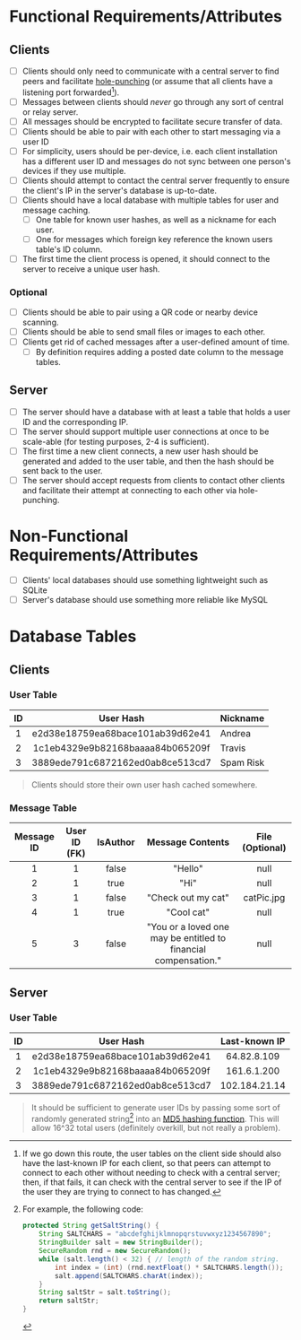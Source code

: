 # Functional Requirements/Attributes
## Clients
- [ ] Clients should only need to communicate with a central server to find peers and facilitate [hole-punching](https://github.com/KunjanThadani/holepunchsample/) (or assume that all clients have a listening port forwarded[^1]).
- [ ] Messages between clients should *never* go through any sort of central or relay server.
- [ ] All messages should be encrypted to facilitate secure transfer of data.
- [ ] Clients should be able to pair with each other to start messaging via a user ID
- [ ] For simplicity, users should be per-device, i.e. each client installation has a different user ID and messages do not sync between one person's devices if they use multiple.
- [ ] Clients should attempt to contact the central server frequently to ensure the client's IP in the server's database is up-to-date.
- [ ] Clients should have a local database with multiple tables for user and message caching.
	- [ ] One table for known user hashes, as well as a nickname for each user.
	- [ ] One for messages which foreign key reference the known users table's ID column.
- [ ] The first time the client process is opened, it should connect to the server to receive a unique user hash.
### Optional
- [ ] Clients should be able to pair using a QR code or nearby device scanning.
- [ ] Clients should be able to send small files or images to each other.
- [ ] Clients get rid of cached messages after a user-defined amount of time.
	- [ ] By definition requires adding a posted date column to the message tables.

## Server
- [ ] The server should have a database with at least a table that holds a user ID and the corresponding IP.
- [ ] The server should support multiple user connections at once to be scale-able (for testing purposes, 2-4 is sufficient).
- [ ] The first time a new client connects, a new user hash should be generated and added to the user table, and then the hash should be sent back to the user.
- [ ] The server should accept requests from clients to contact other clients and facilitate their attempt at connecting to each other via hole-punching.

# Non-Functional Requirements/Attributes
- [ ] Clients' local databases should use something lightweight such as SQLite
- [ ] Server's database should use something more reliable like MySQL

# Database Tables
## Clients
### User Table

| ID  |            User Hash             | Nickname  |
| :-: | :------------------------------: | --------- |
|  1  | e2d38e18759ea68bace101ab39d62e41 | Andrea    |
|  2  | 1c1eb4329e9b82168baaaa84b065209f | Travis    |
|  3  | 3889ede791c6872162ed0ab8ce513cd7 | Spam Risk |

>Clients should store their own user hash cached somewhere.

### Message Table

| Message ID | User ID (FK) | IsAuthor |                        Message Contents                         | File (Optional) |
| :--------: | :----------: | :------: | :-------------------------------------------------------------: | :-------------: |
|     1      |      1       |  false   |                             "Hello"                             |      null       |
|     2      |      1       |   true   |                              "Hi"                               |      null       |
|     3      |      1       |  false   |                       "Check out my cat"                        |   catPic.jpg    |
|     4      |      1       |   true   |                           "Cool cat"                            |      null       |
|     5      |      3       |  false   | "You or a loved one may be entitled to financial compensation." |      null       |

## Server
### User Table
| ID  |            User Hash             | Last-known IP |
| :-: | :------------------------------: | :-----------: |
|  1  | e2d38e18759ea68bace101ab39d62e41 |  64.82.8.109  |
|  2  | 1c1eb4329e9b82168baaaa84b065209f |  161.6.1.200  |
|  3  | 3889ede791c6872162ed0ab8ce513cd7 | 102.184.21.14 |

>It should be sufficient to generate user IDs by passing some sort of randomly generated string[^2] into an [MD5 hashing function](https://www.geeksforgeeks.org/md5-hash-in-java/). This will allow 16^32 total users (definitely overkill, but not really a problem).

[^1]: If we go down this route, the user tables on the client side should also have the last-known IP for each client, so that peers can attempt to connect to each other without needing to check with a central server; then, if that fails, it can check with the central server to see if the IP of the user they are trying to connect to has changed.
[^2]: For example, the following code:
	```java
	protected String getSaltString() {
		String SALTCHARS = "abcdefghijklmnopqrstuvwxyz1234567890";
		StringBuilder salt = new StringBuilder();
		SecureRandom rnd = new SecureRandom();
		while (salt.length() < 32) { // length of the random string.
			int index = (int) (rnd.nextFloat() * SALTCHARS.length());
			salt.append(SALTCHARS.charAt(index));
		}
		String saltStr = salt.toString();
		return saltStr;
	}